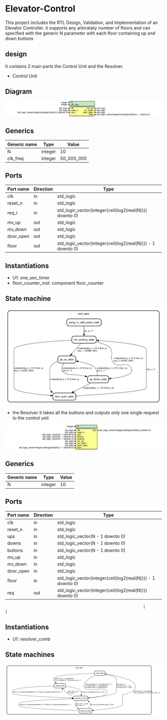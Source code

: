 # Elevator-Control

This project includes the RTL Design, Validation, and Implementation of an Elevator Controller.
it supports any arbirataty number of floors and can specified with the generic N parameter with each floor containing up and down buttons

## design

It contains 2 main parts the Control Unit and the Resolver.

- Control Unit

## Diagram

![Diagram](unit_control.svg "Diagram")

## Generics

| Generic name | Type    | Value      |
| ------------ | ------- | ---------- |
| N            | integer | 10         |
| clk_freq     | integer | 50_000_000 |

## Ports

| Port name | Direction | Type                                                        |
| --------- | --------- | ----------------------------------------------------------- |
| clk       | in        | std_logic                                                   |
| reset_n   | in        | std_logic                                                   |
| req_i     | in        | std_logic_vector(integer(ceil(log2(real(N)))) downto 0)     |
| mv_up     | out       | std_logic                                                   |
| mv_down   | out       | std_logic                                                   |
| door_open | out       | std_logic                                                   |
| floor     | out       | std_logic_vector(integer(ceil(log2(real(N)))) - 1 downto 0) |

## Instantiations

- U1: one_sec_timer
- floor_counter_inst: component floor_counter

## State machine

![Diagram_state_machine_0](stm_unit_control_00.svg "Diagram")

- the Resolver
  it takes all the buttons and outputs only one single request to the control unit

![Diagram](resolver_fsm.svg "Diagram")

## Generics

| Generic name | Type    | Value |
| ------------ | ------- | ----- |
| N            | integer | 10    |

## Ports

| Port name | Direction | Type                                                        |
| --------- | --------- | ----------------------------------------------------------- |
| clk       | in        | std_logic                                                   |
| reset_n   | in        | std_logic                                                   |
| ups       | in        | std_logic_vector(N - 1 downto 0)                            |
| downs     | in        | std_logic_vector(N - 1 downto 0)                            |
| buttons   | in        | std_logic_vector(N - 1 downto 0)                            |
| mv_up     | in        | std_logic                                                   |
| mv_down   | in        | std_logic                                                   |
| door_open | in        | std_logic                                                   |
| floor     | in        | std_logic_vector(integer(ceil(log2(real(N)))) - 1 downto 0) |
| req       | out       | std_logic_vector(integer(ceil(log2(real(N)))) downto 0)     |

                                                                  |             |

## Instantiations

- U1: resolver_comb

## State machines

![Diagram_state_machine_0](stm_resolver_fsm_00.svg "Diagram")
